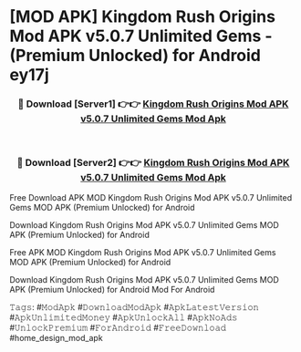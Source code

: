 # [MOD APK] Kingdom Rush Origins Mod APK v5.0.7 Unlimited Gems - (Premium Unlocked) for Android ey17j



<div align="center">
<h3>🔴 Download [Server1] 👉👉 <a href="https://momento.my/?title=Kingdom_Rush_Origins_Mod_APK_v5.0.7_Unlimited_Gems">Kingdom Rush Origins Mod APK v5.0.7 Unlimited Gems Mod Apk</a></h3><br>

<h3>🔴 Download [Server2] 👉👉 <a href="https://momento.my/?title=Kingdom_Rush_Origins_Mod_APK_v5.0.7_Unlimited_Gems">Kingdom Rush Origins Mod APK v5.0.7 Unlimited Gems Mod Apk</a></h3>
</div>



Free Download APK MOD Kingdom Rush Origins Mod APK v5.0.7 Unlimited Gems MOD APK (Premium Unlocked) for Android

Download Kingdom Rush Origins Mod APK v5.0.7 Unlimited Gems MOD APK (Premium Unlocked) for Android

Free APK MOD Kingdom Rush Origins Mod APK v5.0.7 Unlimited Gems MOD APK (Premium Unlocked) for Android

Download Kingdom Rush Origins Mod APK v5.0.7 Unlimited Gems MOD APK (Premium Unlocked) for Android Mod For Android

𝚃𝚊𝚐𝚜: #𝙼𝚘𝚍𝙰𝚙𝚔 #𝙳𝚘𝚠𝚗𝚕𝚘𝚊𝚍𝙼𝚘𝚍𝙰𝚙𝚔 #𝙰𝚙𝚔𝙻𝚊𝚝𝚎𝚜𝚝𝚅𝚎𝚛𝚜𝚒𝚘𝚗 #𝙰𝚙𝚔𝚄𝚗𝚕𝚒𝚖𝚒𝚝𝚎𝚍𝙼𝚘𝚗𝚎𝚢 #𝙰𝚙𝚔𝚄𝚗𝚕𝚘𝚌𝚔𝙰𝚕𝚕 #𝙰𝚙𝚔𝙽𝚘𝙰𝚍𝚜 #𝚄𝚗𝚕𝚘𝚌𝚔𝙿𝚛𝚎𝚖𝚒𝚞𝚖 #𝙵𝚘𝚛𝙰𝚗𝚍𝚛𝚘𝚒𝚍 #𝙵𝚛𝚎𝚎𝙳𝚘𝚠𝚗𝚕𝚘𝚊𝚍 #home_design_mod_apk
